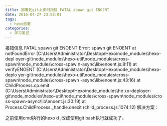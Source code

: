 ```yaml
---
title: 部署到git上面时报错 FATAL spawn git ENOENT
date: 2016-04-27 23:58:01
tags: 
  - hexo部署
categories:
  - 学习笔记
---
```

报错信息
		FATAL spawn git ENOENT
		Error: spawn git ENOENT
		<!-- more -->
		    at notFoundError (C:\Users\Administrator\Desktop\Hexo\node_modules\hexo-depl
		oyer-git\node_modules\hexo-util\node_modules\cross-spawn\node_modules\cross-spaw
		n-async\lib\enoent.js:8:11)
		    at verifyENOENT (C:\Users\Administrator\Desktop\Hexo\node_modules\hexo-deplo
		yer-git\node_modules\hexo-util\node_modules\cross-spawn\node_modules\cross-spawn
		-async\lib\enoent.js:43:16)
		    at ChildProcess.cp.emit (C:\Users\Administrator\Desktop\Hexo\node_modules\he
		xo-deployer-git\node_modules\hexo-util\node_modules\cross-spawn\node_modules\cro
		ss-spawn-async\lib\enoent.js:30:19)
		    at Process.ChildProcess._handle.onexit (child_process.js:1074:12)
解决方案：

之前使用cmd执行的hexo d ,改成使用git bash执行就成功了。